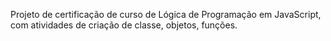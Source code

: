Projeto de certificação de curso de Lógica de Programação em JavaScript, com atividades de criação de classe, objetos, funções.
 
